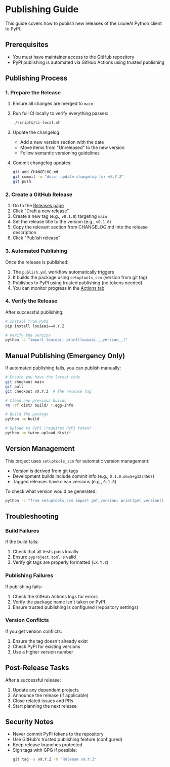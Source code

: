# Publishing Guide

This guide covers how to publish new releases of the LouieAI Python client to PyPI.

## Prerequisites

- You must have maintainer access to the GitHub repository
- PyPI publishing is automated via GitHub Actions using trusted publishing

## Publishing Process

### 1. Prepare the Release

1. Ensure all changes are merged to `main`
2. Run full CI locally to verify everything passes:
   ```bash
   ./scripts/ci-local.sh
   ```

3. Update the changelog:
   - Add a new version section with the date
   - Move items from "Unreleased" to the new version
   - Follow semantic versioning guidelines

4. Commit changelog updates:
   ```bash
   git add CHANGELOG.md
   git commit -m "docs: update changelog for vX.Y.Z"
   git push
   ```

### 2. Create a GitHub Release

1. Go to the [Releases page](https://github.com/<owner>/louieai/releases)
2. Click "Draft a new release"
3. Create a new tag (e.g., `v0.1.0`) targeting `main`
4. Set the release title to the version (e.g., `v0.1.0`)
5. Copy the relevant section from CHANGELOG.md into the release description
6. Click "Publish release"

### 3. Automated Publishing

Once the release is published:

1. The `publish.yml` workflow automatically triggers
2. It builds the package using `setuptools_scm` (version from git tag)
3. Publishes to PyPI using trusted publishing (no tokens needed)
4. You can monitor progress in the [Actions tab](https://github.com/<owner>/louieai/actions)

### 4. Verify the Release

After successful publishing:

```bash
# Install from PyPI
pip install louieai==X.Y.Z

# Verify the version
python -c "import louieai; print(louieai.__version__)"
```

## Manual Publishing (Emergency Only)

If automated publishing fails, you can publish manually:

```bash
# Ensure you have the latest code
git checkout main
git pull
git checkout vX.Y.Z  # The release tag

# Clean any previous builds
rm -rf dist/ build/ *.egg-info

# Build the package
python -m build

# Upload to PyPI (requires PyPI token)
python -m twine upload dist/*
```

## Version Management

This project uses `setuptools_scm` for automatic version management:

- Version is derived from git tags
- Development builds include commit info (e.g., `0.1.0.dev5+g1234567`)
- Tagged releases have clean versions (e.g., `0.1.0`)

To check what version would be generated:

```bash
python -c "from setuptools_scm import get_version; print(get_version())"
```

## Troubleshooting

### Build Failures

If the build fails:

1. Check that all tests pass locally
2. Ensure `pyproject.toml` is valid
3. Verify git tags are properly formatted (`vX.Y.Z`)

### Publishing Failures

If publishing fails:

1. Check the GitHub Actions logs for errors
2. Verify the package name isn't taken on PyPI
3. Ensure trusted publishing is configured (repository settings)

### Version Conflicts

If you get version conflicts:

1. Ensure the tag doesn't already exist
2. Check PyPI for existing versions
3. Use a higher version number

## Post-Release Tasks

After a successful release:

1. Update any dependent projects
2. Announce the release (if applicable)
3. Close related issues and PRs
4. Start planning the next release

## Security Notes

- Never commit PyPI tokens to the repository
- Use GitHub's trusted publishing feature (configured)
- Keep release branches protected
- Sign tags with GPG if possible:
  ```bash
  git tag -s vX.Y.Z -m "Release vX.Y.Z"
  ```